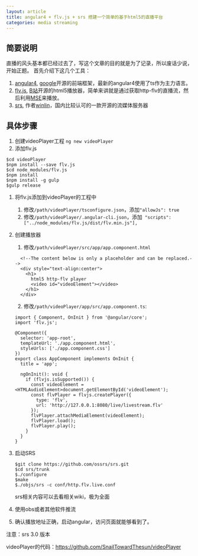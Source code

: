 ```yaml
---
layout: article
title: angular4 + flv.js + srs 搭建一个简单的基于html5的直播平台
categories: media streaming
---
```

## 简要说明
直播的风头基本都已经过去了，写这个文章的目的就是为了记录，所以废话少说，开始正题。
首先介绍下这几个工具：
1. [angular4](https://angular.io/), [google](www.google.com)开源的前端框架，最新的angular4使用了ts作为主力语言。
1. [flv.js](https://github.com/Bilibili/flv.js), [B站](www.bilibili.com)开源的html5播放器，简单来讲就是通过获取http-flv的直播流，然后利用[MSE](https://www.w3.org/TR/media-source/)来播放。
1. [srs](https://github.com/ossrs/srs), 作者[winlin](https://github.com/winlinvip)，国内比较认可的一款开源的流媒体服务器

## 具体步骤
1. 创建videoPlayer工程
    `ng new videoPlayer`
1. 添加flv.js
```
$cd videoPlayer
$npm install --save flv.js
$cd node_modules/flv.js
$npm install
$npm install -g gulp
$gulp release
```
1. 将flv.js添加到videoPlayer的工程中
     1. 修改`/path/videoPlayer/tsconfigure.json`，添加`"allowJs": true`
     1. 修改`/path/videoPlayer/.angular-cli.json`，添加` "scripts": ["../node_modules/flv.js/dist/flv.min.js"],`
      
1. 创建播放器
      1. 修改`/path/videoPlayer/src/app/app.component.html`
      
      ```
        <!--The content below is only a placeholder and can be replaced.-->
        <div style="text-align:center">
          <h1>
            html5 http-flv player
            <video id="videoElement"></video>
          </h1>
        </div>
      ```
      
     2. 修改`/path/videoPlayer/app/src/app.component.ts`:
     
      ```
      import { Component, OnInit } from '@angular/core';
      import 'flv.js';
      
      @Component({
        selector: 'app-root',
        templateUrl: './app.component.html',
        styleUrls: ['./app.component.css']
      })
      export class AppComponent implements OnInit {
        title = 'app';

        ngOnInit(): void {
          if (flvjs.isSupported()) {
            const videoElement =    <HTMLAudioElement>document.getElementById('videoElement');
            const flvPlayer = flvjs.createPlayer({
              type: 'flv',
              url: 'http://127.0.0.1:8080/live/livestream.flv'
            });
            flvPlayer.attachMediaElement(videoElement);
            flvPlayer.load();
            flvPlayer.play();
          }
        }
      }
      ```
      
1. 启动SRS
    ```
    $git clone https://github.com/ossrs/srs.git
    $cd srs/trunk
    $./configure
    $make
    $./objs/srs -c conf/http.flv.live.conf
    ```
    srs相关内容可以去看相关wiki，极为全面

1. 使用obs或者其他软件推流

1. 确认播放地址正确，启动angular，访问页面就能够看到了。

 注意：srs 3.0 版本


videoPlayer的代码：https://github.com/SnailTowardThesun/videoPlayer
